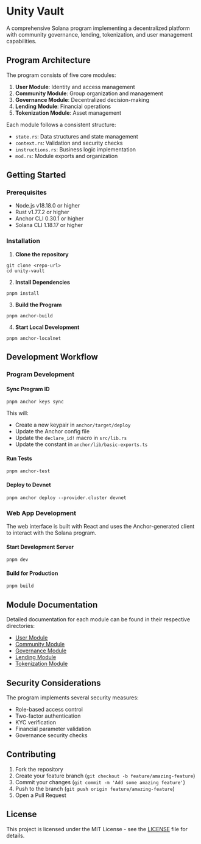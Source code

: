 # Unity Vault

A comprehensive Solana program implementing a decentralized platform with community governance, lending, tokenization, and user management capabilities.

## Program Architecture

The program consists of five core modules:

1. **User Module**: Identity and access management
2. **Community Module**: Group organization and management
3. **Governance Module**: Decentralized decision-making
4. **Lending Module**: Financial operations
5. **Tokenization Module**: Asset management

Each module follows a consistent structure:
- `state.rs`: Data structures and state management
- `context.rs`: Validation and security checks
- `instructions.rs`: Business logic implementation
- `mod.rs`: Module exports and organization

## Getting Started

### Prerequisites

- Node.js v18.18.0 or higher
- Rust v1.77.2 or higher
- Anchor CLI 0.30.1 or higher
- Solana CLI 1.18.17 or higher

### Installation

1. **Clone the repository**
```shell
git clone <repo-url>
cd unity-vault
```

2. **Install Dependencies**
```shell
pnpm install
```

3. **Build the Program**
```shell
pnpm anchor-build
```

4. **Start Local Development**
```shell
pnpm anchor-localnet
```

## Development Workflow

### Program Development

#### Sync Program ID
```shell
pnpm anchor keys sync
```
This will:
- Create a new keypair in `anchor/target/deploy`
- Update the Anchor config file
- Update the `declare_id!` macro in `src/lib.rs`
- Update the constant in `anchor/lib/basic-exports.ts`

#### Run Tests
```shell
pnpm anchor-test
```

#### Deploy to Devnet
```shell
pnpm anchor deploy --provider.cluster devnet
```

### Web App Development

The web interface is built with React and uses the Anchor-generated client to interact with the Solana program.

#### Start Development Server
```shell
pnpm dev
```

#### Build for Production
```shell
pnpm build
```

## Module Documentation

Detailed documentation for each module can be found in their respective directories:
- [User Module](./src/user/README.md)
- [Community Module](./src/community/README.md)
- [Governance Module](./src/governance/README.md)
- [Lending Module](./src/lending/README.md)
- [Tokenization Module](./src/tokenization/README.md)

## Security Considerations

The program implements several security measures:
- Role-based access control
- Two-factor authentication
- KYC verification
- Financial parameter validation
- Governance security checks

## Contributing

1. Fork the repository
2. Create your feature branch (`git checkout -b feature/amazing-feature`)
3. Commit your changes (`git commit -m 'Add some amazing feature'`)
4. Push to the branch (`git push origin feature/amazing-feature`)
5. Open a Pull Request

## License

This project is licensed under the MIT License - see the [LICENSE](LICENSE) file for details.
